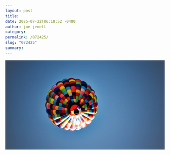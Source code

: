 ```yaml
---
layout: post
title: 
date: 2025-07-22T06:18:52 -0400
author: joe jenett
category: 
permalink: /072425/
slug: "072425"
summary:
---
```


<a title="new in b22 img.select" href="/img.select"><img src="/images.select/bloon.jpg" alt="liberty" class="mw100 mt-12" style="max-width:100%"></a>


<a href="https://brid.gy/publish/mastodon"></a>